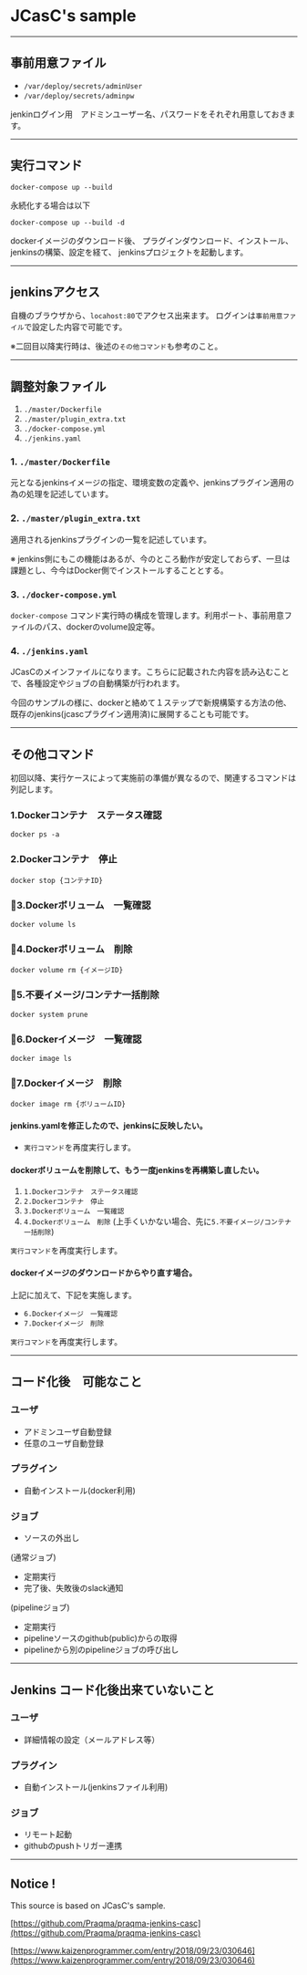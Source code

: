 # JCasC's sample
- - -
## 事前用意ファイル
- `/var/deploy/secrets/adminUser`
- `/var/deploy/secrets/adminpw`

jenkinログイン用　アドミンユーザー名、パスワードをそれぞれ用意しておきます。

- - -
## 実行コマンド
```
docker-compose up --build
```

永続化する場合は以下
```
docker-compose up --build -d
```

dockerイメージのダウンロード後、
プラグインダウンロード、インストール、jenkinsの構築、設定を経て、
jenkinsプロジェクトを起動します。

- - -
## jenkinsアクセス
自機のブラウザから、`locahost:80`でアクセス出来ます。
ログインは`事前用意ファイル`で設定した内容で可能です。

※二回目以降実行時は、後述の`その他コマンド`も参考のこと。

- - -
## 調整対象ファイル
1. `./master/Dockerfile` 
2. `./master/plugin_extra.txt`
3. `./docker-compose.yml`
4. `./jenkins.yaml`

### 1. `./master/Dockerfile`
元となるjenkinsイメージの指定、環境変数の定義や、jenkinsプラグイン適用の為の処理を記述しています。


### 2. `./master/plugin_extra.txt`
適用されるjenkinsプラグインの一覧を記述しています。

※ jenkins側にもこの機能はあるが、今のところ動作が安定しておらず、一旦は課題とし、今今はDocker側でインストールすることとする。


### 3. `./docker-compose.yml`
`docker-compose` コマンド実行時の構成を管理します。利用ポート、事前用意ファイルのパス、dockerのvolume設定等。


### 4. `./jenkins.yaml`
JCasCのメインファイルになります。こちらに記載された内容を読み込むことで、各種設定やジョブの自動構築が行われます。

今回のサンプルの様に、dockerと絡めて１ステップで新規構築する方法の他、既存のjenkins(jcascプラグイン適用済)に展開することも可能です。

- - - 
## その他コマンド

初回以降、実行ケースによって実施前の準備が異なるので、関連するコマンドは列記します。


### 1.Dockerコンテナ　ステータス確認
```
docker ps -a
```


### 2.Dockerコンテナ　停止
```
docker stop {コンテナID}
```


### 3.Dockerボリューム　一覧確認
```
docker volume ls
```


### 4.Dockerボリューム　削除
```
docker volume rm {イメージID}
```


### 5.不要イメージ/コンテナ一括削除
```
docker system prune
```


### 6.Dockerイメージ　一覧確認
```
docker image ls
```


### 7.Dockerイメージ　削除
```
docker image rm {ボリュームID}
```


#### jenkins.yamlを修正したので、jenkinsに反映したい。
- `実行コマンド`を再度実行します。


#### dockerボリュームを削除して、もう一度jenkinsを再構築し直したい。
1. `1.Dockerコンテナ　ステータス確認`
2. `2.Dockerコンテナ　停止`
3. `3.Dockerボリューム　一覧確認`
4. `4.Dockerボリューム　削除` (上手くいかない場合、先に`5.不要イメージ/コンテナ一括削除`)

`実行コマンド`を再度実行します。


#### dockerイメージのダウンロードからやり直す場合。
上記に加えて、下記を実施します。
- `6.Dockerイメージ　一覧確認`
- `7.Dockerイメージ　削除`

`実行コマンド`を再度実行します。

- - - 
## コード化後　可能なこと

### ユーザ
- アドミンユーザ自動登録
- 任意のユーザ自動登録

### プラグイン
- 自動インストール(docker利用)
　
### ジョブ
- ソースの外出し

(通常ジョブ)
- 定期実行
- 完了後、失敗後のslack通知

(pipelineジョブ)
- 定期実行
- pipelineソースのgithub(public)からの取得
- pipelineから別のpipelineジョブの呼び出し 

- - -
## Jenkins コード化後出来ていないこと

### ユーザ
- 詳細情報の設定（メールアドレス等）

### プラグイン
- 自動インストール(jenkinsファイル利用)

### ジョブ
- リモート起動
- githubのpushトリガー連携

- - -
## Notice !
This source is based on JCasC's sample.

[https://github.com/Praqma/praqma-jenkins-casc](https://github.com/Praqma/praqma-jenkins-casc)

[https://www.kaizenprogrammer.com/entry/2018/09/23/030646](https://www.kaizenprogrammer.com/entry/2018/09/23/030646)
